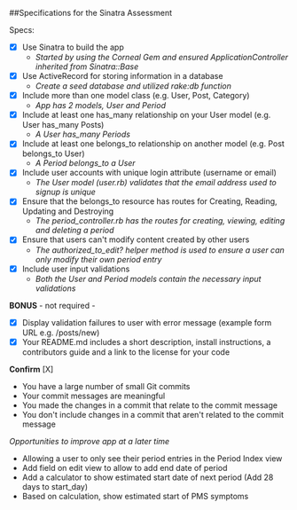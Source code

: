 ##Specifications for the Sinatra Assessment

Specs:

 - [X] Use Sinatra to build the app
     - *Started by using the Corneal Gem and ensured ApplicationController inherited from Sinatra::Base*
 - [X] Use ActiveRecord for storing information in a database
     - *Create a seed database and utilized rake:db function*
 - [X] Include more than one model class (e.g. User, Post, Category)
     - *App has 2 models, User and Period*
 - [X] Include at least one has_many relationship on your User model (e.g. User has_many Posts)
     - *A User has_many Periods*
 - [X] Include at least one belongs_to relationship on another model (e.g. Post belongs_to User)
     - *A Period belongs_to a User*
 - [X] Include user accounts with unique login attribute (username or email)
     - *The User model (user.rb) validates that the email address used to signup is unique*
 - [X] Ensure that the belongs_to resource has routes for Creating, Reading, Updating and Destroying
     - *The period_controller.rb has the routes for creating, viewing, editing and deleting a period*
 - [X] Ensure that users can't modify content created by other users
      - *The authorized_to_edit? helper method is used to ensure a user can only modify their own period entry*
 - [X] Include user input validations
      - *Both the User and Period models contain the necessary input validations*
 
 **BONUS** - not required - 
 - [X] Display validation failures to user with error message (example form URL e.g. /posts/new)
 - [X] Your README.md includes a short description, install instructions, a contributors guide and a link to the license for your code

**Confirm**  [X]
 - You have a large number of small Git commits
 - Your commit messages are meaningful
 - You made the changes in a commit that relate to the commit message
 - You don't include changes in a commit that aren't related to the commit message


 *Opportunities to improve app at a later time*
 - Allowing a user to only see their period entries in the Period Index view
 - Add field on edit view to allow to add end date of period
 - Add a calculator to show estimated start date of next period (Add 28 days to start_day)
 - Based on calculation, show estimated start of PMS symptoms